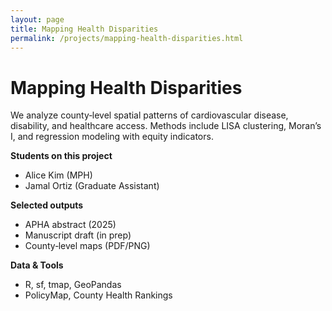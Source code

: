 ```yaml
---
layout: page
title: Mapping Health Disparities
permalink: /projects/mapping-health-disparities.html
---
```


# Mapping Health Disparities

We analyze county‑level spatial patterns of cardiovascular disease, disability, and healthcare access. Methods include LISA clustering, Moran’s I, and regression modeling with equity indicators.

**Students on this project**
- Alice Kim (MPH)
- Jamal Ortiz (Graduate Assistant)

**Selected outputs**
- APHA abstract (2025)
- Manuscript draft (in prep)
- County‑level maps (PDF/PNG)

**Data & Tools**
- R, sf, tmap, GeoPandas  
- PolicyMap, County Health Rankings

